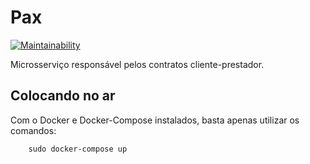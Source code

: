 # Pax  
[![Maintainability](https://api.codeclimate.com/v1/badges/337ba69b4fe369201c75/maintainability)](https://codeclimate.com/github/pax-app/Pax/maintainability)  
  

Microsserviço responsável pelos contratos cliente-prestador.

## Colocando no ar

Com o Docker e Docker-Compose instalados, basta apenas utilizar os comandos:

```shell
    sudo docker-compose up
```
